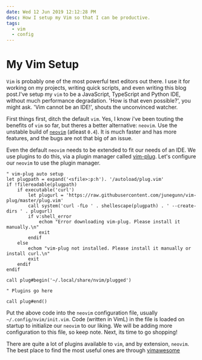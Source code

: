 ```yaml
---
date: Wed 12 Jun 2019 12:12:28 PM
desc: How I setup my Vim so that I can be productive.
tags:
  - vim
  - config
---
```


# My Vim Setup

`Vim` is probably one of the most powerful text editors out there. I use it for working on my projects, writing quick scripts, and even writing this blog post.I've setup my `vim` to be a JavaScript, TypeScript and Python IDE, without much performance degradation. 'How is that even possible?', you might ask. 'Vim cannot be an IDE!', shouts the unconvinced watcher.

First things first, ditch the default `vim`. Yes, I know i've been touting the benefits of `vim` so far, but theres a better alternative: `neovim`. Use the unstable build of [`neovim`](https://github.com/neovim/neovim/releases) (atleast `0.4`). It is much faster and has more features, and the bugs are not that big of an issue. 

Even the default `neovim` needs to be extended to fit our needs of an IDE. We use plugins to do this, via a plugin manager called [vim-plug](https://github.com/junegunn/vim-plug). Let's configure our `neovim` to use the plugin manager.

``` vim
" vim-plug auto setup
let plugpath = expand('<sfile>:p:h'). '/autoload/plug.vim'
if !filereadable(plugpath)
    if executable('curl')
        let plugurl = 'https://raw.githubusercontent.com/junegunn/vim-plug/master/plug.vim'
        call system('curl -fLo ' . shellescape(plugpath) . ' --create-dirs ' . plugurl)
        if v:shell_error
            echom "Error downloading vim-plug. Please install it manually.\n"
            exit
        endif
    else
        echom "vim-plug not installed. Please install it manually or install curl.\n"
        exit
    endif
endif

call plug#begin('~/.local/share/nvim/plugged')

" Plugins go here

call plug#end()
```

Put the above code into the `neovim` configuration file, usually `~/.config/nvim/init.vim`. Code (written in VimL) in the file is loaded on startup to initialize our `neovim` to our liking. We will be adding more configuration to this file, so keep note. Next, its time to go shopping!

There are quite a lot of plugins available to `vim`, and by extension, `neovim`. The best place to find the most useful ones are through [vimawesome](https://vimawesome.com/)
